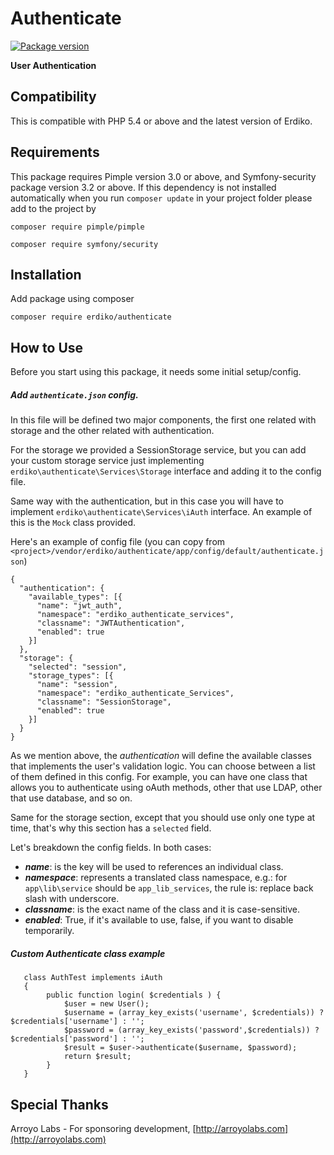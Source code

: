 # Authenticate

[![Package version](https://img.shields.io/packagist/v/erdiko/authenticate.svg?style=flat-square)](https://packagist.org/packages/erdiko/authenticate)

**User Authentication**


Compatibility
-------------
This is compatible with PHP 5.4 or above and the latest version of Erdiko.

Requirements
------------
This package requires Pimple version 3.0 or above, and Symfony-security package version 3.2 or above.
If this dependency is not installed automatically when you run `composer update` in your project folder
please add to the project by

`composer require pimple/pimple`

`composer require symfony/security`

Installation
------------
Add package using composer 

`composer require erdiko/authenticate`

How to Use
----------
Before you start using this package, it needs some initial setup/config.

##### Add `authenticate.json` config.

In this file will be defined two major components, the first one related with storage and the other related with 
authentication.

For the storage we provided a SessionStorage service, but you can add your custom storage service just implementing 
`erdiko\authenticate\Services\Storage` interface and adding it to the config file.

Same way with the authentication, but in this case you will have to implement `erdiko\authenticate\Services\iAuth` 
interface. An example of this is the `Mock` class provided.
  
Here's an example of config file 
(you can copy from `<project>/vendor/erdiko/authenticate/app/config/default/authenticate.json`)
  
``` 
{
  "authentication": {
    "available_types": [{
      "name": "jwt_auth",
      "namespace": "erdiko_authenticate_services",
      "classname": "JWTAuthentication",
      "enabled": true
    }]
  },
  "storage": {
    "selected": "session",
    "storage_types": [{
      "name": "session",
      "namespace": "erdiko_authenticate_Services",
      "classname": "SessionStorage",
      "enabled": true
    }]
  }
}
```  

As we mention above, the _authentication_ will define the available classes that 
implements the user's validation logic. You can choose between a list of them defined in this config. For example, you 
can have one class that allows you to authenticate using oAuth methods, other that use LDAP, other that use database, 
and so on. 

Same for the storage section, except that you should use only one type at time, that's why this section has a `selected`
field.
 
Let's breakdown the config fields. 
In both cases:
* _**name**_: is the key will be used to references an individual class.
* _**namespace**_: represents a translated class namespace, e.g.: for `app\lib\service` should be `app_lib_services`, 
the rule is: replace back slash with underscore.
* _**classname**_: is the exact name of the class and it is case-sensitive.
* _**enabled**_: True, if it's available to use, false, if you want to disable temporarily.

##### Custom Authenticate class example
```
   class AuthTest implements iAuth
   {
        public function login( $credentials ) {
            $user = new User();
            $username = (array_key_exists('username', $credentials)) ? $credentials['username'] : '';
            $password = (array_key_exists('password',$credentials)) ? $credentials['password'] : '';
            $result = $user->authenticate($username, $password);
            return $result;
        }
   }
```

Special Thanks
--------------

Arroyo Labs - For sponsoring development, [http://arroyolabs.com](http://arroyolabs.com)
